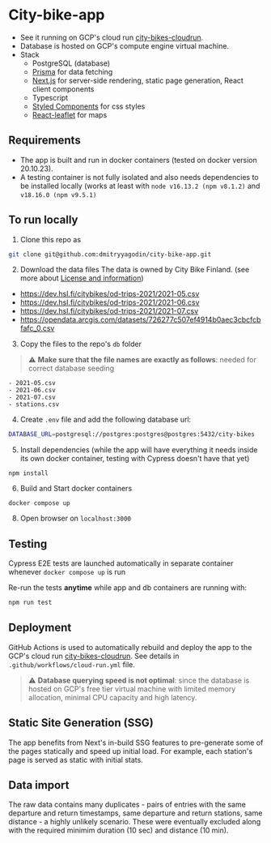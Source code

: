 # City-bike-app
- See it running on GCP's cloud run [city-bikes-cloudrun](https://city-bikes-cloudrun-7cnpdfqijq-lz.a.run.app/).
- Database is hosted on GCP's compute engine virtual machine.
- Stack
  -  PostgreSQL (database)
  -  [Prisma](https://www.prisma.io/) for data fetching
  -  [Next.js](https://nextjs.org/) for server-side rendering, static page generation, React client components
  -  Typescript
  -  [Styled Components](https://styled-components.com/) for css styles
  -  [React-leaflet](https://react-leaflet.js.org/docs/start-setup/) for maps

## Requirements
- The app is built and run in docker containers (tested on docker version 20.10.23).
- A testing container is not fully isolated and also needs dependencies to be installed locally (works at least with `node v16.13.2 (npm v8.1.2)` and `v18.16.0 (npm v9.5.1)`

## To run locally

1. Clone this repo as
```bash
git clone git@github.com:dmitryyagodin/city-bike-app.git
```

2. Download the data files
The data is owned by City Bike Finland. (see more about [License and information](https://www.avoindata.fi/data/en/dataset/hsl-n-kaupunkipyoraasemat/resource/a23eef3a-cc40-4608-8aa2-c730d17e8902))

  - <https://dev.hsl.fi/citybikes/od-trips-2021/2021-05.csv>
  - <https://dev.hsl.fi/citybikes/od-trips-2021/2021-06.csv>
  - <https://dev.hsl.fi/citybikes/od-trips-2021/2021-07.csv>
  - <https://opendata.arcgis.com/datasets/726277c507ef4914b0aec3cbcfcbfafc_0.csv>

3. Copy the files to the repo's `db` folder
> :warning: **Make sure that the file names are exactly as follows**: needed for correct database seeding

    - 2021-05.csv
    - 2021-06.csv
    - 2021-07.csv
    - stations.csv

4. Create `.env` file and add the following database url:
```bash
DATABASE_URL=postgresql://postgres:postgres@postgres:5432/city-bikes
```
5. Install dependencies (while the app will have everything it needs inside its own docker container, testing  with Cypress doesn't have that yet)  
```
npm install
```
6. Build and Start docker containers
```
docker compose up
```
8. Open browser on `localhost:3000`

## Testing

Cypress E2E tests are launched automatically in separate container whenever `docker compose up` is run

Re-run the tests **anytime** while app and db containers are running with:

```bash
npm run test
```

## Deployment
GitHub Actions is used to automatically rebuild and deploy the app to the GCP's cloud run [city-bikes-cloudrun](https://city-bikes-cloudrun-7cnpdfqijq-lz.a.run.app/). See details in `.github/workflows/cloud-run.yml` file.

> :warning: **Database querying speed is not optimal**: since the database is hosted on GCP's free tier virtual machine with limited memory allocation, minimal CPU capacity and high latency. 

## Static Site Generation (SSG)

The app benefits from Next's in-build SSG features to pre-generate some of the pages statically and speed up initial load. For example, each station's page is served as static with initial stats.

## Data import

The raw data contains many duplicates - pairs of entries with the same departure and return timestamps, same departure and return stations, same distance - a highly unlikely scenario. These were eventually excluded along with the required minimim duration (10 sec) and distance (10 min).

